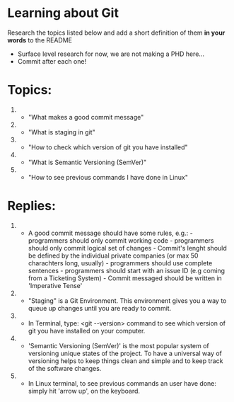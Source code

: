 # Learning about Git

Research the topics listed below and add a short definition of them **in your words** to the README 
  - Surface level research for now, we are not making a PHD here...
  - Commit after each one!

# Topics:
1.  - "What makes a good commit message"
2.  - "What is staging in git"
3.  - "How to check which version of git you have installed"
4.  - "What is Semantic Versioning (SemVer)"
5.  - "How to see previous commands I have done in Linux"

# Replies:

1. - A good commit message should have some rules, e.g.:    - programmers should only commit working code
                                                            - programmers should only commit logical set of changes
                                                            - Commit's lenght should be defined by the individual private companies (or max 50 charachters long, usually)
                                                            - programmers should use complete sentences
                                                            - programmers should start with an issue ID (e.g coming from a Ticketing System)
                                                            - Commit messaged should be written in 'Imperative Tense'

2. - "Staging" is a Git Environment. This environment gives you a way to queue up changes until you are ready to commit. 

3. - In Terminal, type: <git --version> command to see which version of git you have installed on your computer.

4. - 'Semantic Versioning (SemVer)' is the most popular system of versioning unique states of the project. 
    To have a universal way of versioning helps to keep things clean and simple and to keep track of the software changes.

5. - In Linux terminal, to see previous commands an user have done: simply hit 'arrow up', on the keyboard.
